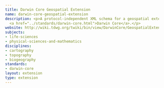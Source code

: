 ```yaml
---
title: Darwin Core Geospatial Extension
name: darwin-core-geospatial-extension
description: <p>A protocol-independent XML schema for a geospatial extension to the
  <a href="../standards/darwin-core.html">Darwin Core</a>.</p>
website: http://wiki.tdwg.org/twiki/bin/view/DarwinCore/GeospatialExtension
subjects:
- life-sciences
- physical-sciences-and-mathematics
disciplines:
- cartography
- topography
- biogeography
standards:
- darwin-core
layout: extension
type: extension
---
```


